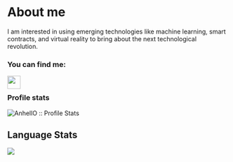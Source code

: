 <h1 align="left">About me</h1>

<p align="left">    I am interested in using emerging technologies like machine learning, smart contracts, and virtual reality to bring about the next technological revolution.<p>


<h3 align="left">You can find me:</h3>


<a href="https://www.linkedin.com/in/john-miner-61b95618a/">
  <img align="left" src="https://www.vectorlogo.zone/logos/linkedin/linkedin-icon.svg" height="30" width="30">
</a>
<br>

<h3 align="left">Profile stats</h3>

<p align="left"><img src="https://github-readme-stats.vercel.app/api?username=JohnminerIv&show_icons=true&theme=synthwave" alt="AnhellO :: Profile Stats" /></p>

<h2 align="left">Language Stats</h2>

<p align="left"><img src="https://github-readme-stats.vercel.app/api/top-langs/?username=JohnminerIv&langs_count=10&theme=tokyonight&layout=compact" /></p>
